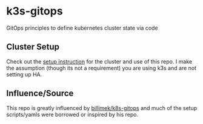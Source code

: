 # k3s-gitops
GitOps principles to define kubernetes cluster state via code

## Cluster Setup

Check out the [setup instruction](setup) for the cluster and use of this repo. I make the assumption (though its not a requirement) you are using k3s and are not setting up HA. 

## Influence/Source 

This repo is greatly influenced by [billimek/k8s-gitops](https://github.com/billimek/k8s-gitops) and much of the setup scripts/yamls were borrowed or inspired by his repo. 
